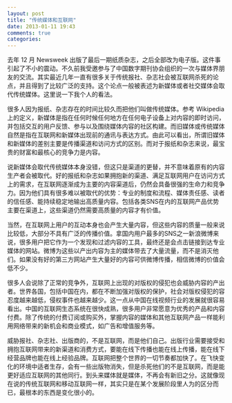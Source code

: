 ```yaml
---
layout: post
title: "传统媒体和互联网"
date: 2013-01-11 19:43
comments: true
categories: 
---
```


去年 12 月 Newsweek 出版了最后一期纸质杂志，之后全部改为电子版。这件事引起了不小的震动。不久前我受邀参与了中国数字期刊协会组织的一次与媒体界朋友的交流。其实最近几年一直有很多关于传统报社、杂志社会被互联网杀死的论点，并且得到了比较广泛的支持。这个论点一般被表述为新媒体或者社交媒体会取代传统媒体。这里说一下我个人的看法。

<!--more-->

很多人因为报纸、杂志存在的时间比较久而把他们叫做传统媒体。参考 Wikipedia 上的定义，新媒体是指在任何时候任何地方在任何电子设备上对内容的即时访问，并包括交互的用户反馈、参与以及围绕媒体内容的社区构建。而旧媒体或传统媒体自然是指在互联网和新媒体出现前的通讯与表达方式。由此可以看出，所谓旧媒体和新媒体的差别主要是传播渠道和访问方式的区别。而对于报纸和杂志来说，最宝贵的财富和最核心的竞争力是内容。



说新媒体会取代传统媒体本身没错，但这只是渠道的更替，并不意味着原有的内容生产者会被取代。好的报纸和杂志如果拥抱新的渠道、满足互联网用户在访问方式上的需求，在互联网逐渐成为主要的内容渠道后，仍然会具备很强的生命力和竞争力。因为他们具有很多难以被取代的优势：专业的制度和流程、媒体责任感、读者的信任感、能持续稳定地输出高质量内容。包括各类SNS在内的互联网产品优势主要在渠道上，这些渠道仍然需要高质量的内容才有价值。



当然，在互联网上用户的互动本身也会产生大量内容，但这些内容的质量一般来说比较低，大部分不具有广泛的传播价值。拿国内用户最多的SNS之一新浪微博来说，很多用户把它作为一个发现和过滤内容的工具，最终还是会点击链接到达专业媒体的网站。微博为这些以产出内容为主的媒体带去了大量流量，而不是消灭他们。如果没有好的第三方网站产生大量好的内容可供微博传播，相信微博的价值会低不少。



很多人会说除了正常的竞争外，互联网上出现的对版权的侵犯也会威胁内容的产出者。世界各国，包括中国在内，都在不断加强对版权的保护，社会对版权侵犯的容忍度越来越低，侵权事件也越来越少。这一点从中国在线视频行业的发展就很容易看出。中国的互联网生态系统在很快成熟，很多用户非常愿意为优秀的产品和内容付费。除了传统的付费订阅或购买外，掌握内容的媒体和其他互联网产品一样能利用网络带来的新机会和商业模式，如广告和增值服务等。



威胁报社、杂志社、出版商的，不是互联网，而是他们自己。出版行业需要接受和拥抱互联网带来的新渠道和消费方式，要能在线下传播也能在线上传播，能在线下经营品牌也能在线上经验品牌。互联网把整个世界的一切节奏都加快了。在飞快变化的环境中适者生存，会有一些出版物消失，但是杀死他们的不是互联网，而是能更好适应互联网的其他同行。到头来媒体就是媒体，不再会有新旧之分。这就像现在说的传统互联网和移动互联网一样，其实只是在某个发展阶段里人为的区分而已，最根本的东西是变化很小的。


